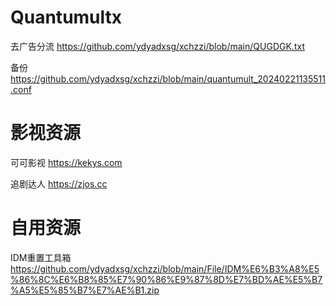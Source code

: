 # Quantumultx
  去广告分流 https://github.com/ydyadxsg/xchzzi/blob/main/QUGDGK.txt

  备份 https://github.com/ydyadxsg/xchzzi/blob/main/quantumult_20240221135511.conf

# 影视资源
  可可影视 https://kekys.com

  追剧达人 https://zjos.cc


# 自用资源
IDM重置工具箱 https://github.com/ydyadxsg/xchzzi/blob/main/File/IDM%E6%B3%A8%E5%86%8C%E6%B8%85%E7%90%86%E9%87%8D%E7%BD%AE%E5%B7%A5%E5%85%B7%E7%AE%B1.zip

